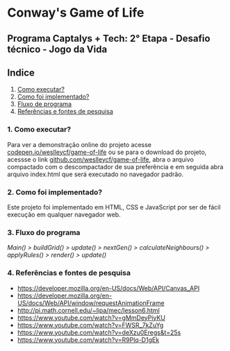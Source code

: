# Conway's Game of Life

## Programa Captalys + Tech: 2° Etapa - Desafio técnico - Jogo da Vida

## **Indice**


1. [Como executar?](#como-executar) 
2. [Como foi implementado?](#implementação)
3. [Fluxo de programa](#fluxo)
4. [Referências e fontes de pesquisa](#fontes)


### **1. Como executar?** <a id="como-executar"></a>

Para ver a demonstração online do projeto acesse [codepen.io/weslleycf/game-of-life](https://codepen.io/weslleydocati/project/editor/DQQgJg) ou se para o download do projeto, acessse o link [github.com/weslleycf/game-of-life](https://github.com/weslleycf/game-of-life/archive/refs/heads/main.zip), abra o arquivo compactado com o descompactador de sua preferência e em seguida abra arquivo index.html que será executado no navegador padrão.

### **2. Como foi implementado?** <a id="implementação"></a>

Este projeto foi implementado em HTML, CSS e JavaScript por ser de fácil execução em qualquer navegador web.

### **3. Fluxo do programa** <a id="fluxo"></a>

_Main() > buildGrid() > update() > nextGen() > calculateNeighbours() > applyRules() > render() > update()_


### **4. Referências e fontes de pesquisa** <a id="fontes"></a>

- https://developer.mozilla.org/en-US/docs/Web/API/Canvas_API
- https://developer.mozilla.org/en-US/docs/Web/API/window/requestAnimationFrame
- http://pi.math.cornell.edu/~lipa/mec/lesson6.html
- https://www.youtube.com/watch?v=gMmDeyPiyKU
- https://www.youtube.com/watch?v=FWSR_7kZuYg
- https://www.youtube.com/watch?v=deXzu0Eregs&t=25s
- https://www.youtube.com/watch?v=R9Plq-D1gEk







